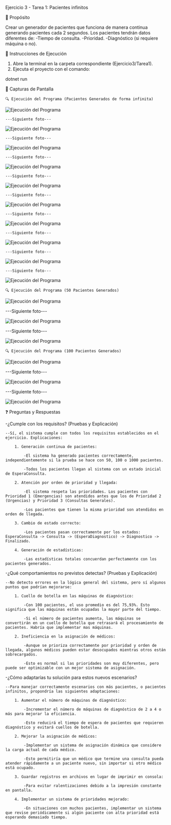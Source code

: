Ejercicio 3 - Tarea 1: Pacientes infinitos

📌 Propósito

Crear un generador de pacientes que funciona de manera continua generando pacientes cada 2 segundos.
Los pacientes tendrán datos diferentes de:
    -Tiempo de consulta.
    -Prioridad.
    -Diagnóstico (si requiere máquina o no).

📂 Instrucciones de Ejecución

1. Abre la terminal en la carpeta correspondiente (Ejercicio3/Tarea1).
2. Ejecuta el proyecto con el comando:

dotnet run

📸 Capturas de Pantalla

    🔍 Ejecución del Programa (Pacientes Generados de forma infinita)

![Ejecución del Programa](./images/captura15.png)

    ---Siguiente foto---

![Ejecución del Programa](./images/captura16.png)

    ---Siguiente foto---

![Ejecución del Programa](./images/captura17.png)

    ---Siguiente foto---

![Ejecución del Programa](./images/captura18.png)

    ---Siguiente foto---

![Ejecución del Programa](./images/captura19.png)

    ---Siguiente foto---

![Ejecución del Programa](./images/captura20.png)

    ---Siguiente foto---

![Ejecución del Programa](./images/captura21.png)

    ---Siguiente foto---

![Ejecución del Programa](./images/captura22.png)

    ---Siguiente foto---

![Ejecución del Programa](./images/captura23.png)

    ---Siguiente foto---

![Ejecución del Programa](./images/captura24.png)




    🔍 Ejecución del Programa (50 Pacientes Generados)

![Ejecución del Programa](./images/captura25.png)

  ---Siguiente foto---

![Ejecución del Programa](./images/captura26.png)

  ---Siguiente foto---

![Ejecución del Programa](./images/captura27.png)




    🔍 Ejecución del Programa (100 Pacientes Generados)

![Ejecución del Programa](./images/captura28.png)

  ---Siguiente foto---

![Ejecución del Programa](./images/captura29.png)

  ---Siguiente foto---

![Ejecución del Programa](./images/captura30.png)


❓ Preguntas y Respuestas

-¿Cumple con los requisitos? (Pruebas y Explicación)

    --Sí, el sistema cumple con todos los requisitos establecidos en el ejercicio. Explicaciones:

        1. Generación continua de pacientes:

            -El sistema ha generado pacientes correctamente, independientemente si la prueba se hace con 50, 100 o 1000 pacientes.

            -Todos los pacientes llegan al sistema con un estado inicial de EsperaConsulta.

        2. Atención por orden de prioridad y llegada:

            -El sistema respeta las prioridades. Los pacientes con Prioridad 1 (Emergencias) son atendidos antes que los de Prioridad 2 (Urgencias) y Prioridad 3 (Consultas Generales).

            -Los pacientes que tienen la misma prioridad son atendidos en orden de llegada.

        3. Cambio de estado correcto:

            -Los pacientes pasan correctamente por los estados: EsperaConsulta -> Consulta -> (EsperaDiagnostico) -> Diagnostico -> Finalizado.

        4. Generación de estadísticas:

            -Las estadísticas totales concuerdan perfectamente con los pacientes generados.

-¿Qué comportamientos no previstos detectas? (Pruebas y Explicación)

    --No detecto errores en la lógica general del sistema, pero sí algunos puntos que podrían mejorarse:

        1. Cuello de botella en las máquinas de diagnóstico:

            -Con 100 pacientes, el uso promedio es del 75,93%. Esto significa que las máquinas están ocupadas la mayor parte del tiempo.

            -Si el número de pacientes aumenta, las máquinas se convertirán en un cuello de botella que retrasará el procesamiento de pacientes. Habría que implementar mas máquinas.

        2. Ineficiencia en la asignación de médicos:

            -Aunque se prioriza correctamente por prioridad y orden de llegada, algunos médicos pueden estar desocupados mientras otros están sobrecargados.

            -Esto es normal si las prioridades son muy diferentes, pero puede ser optimizable con un mejor sistema de asignación.

-¿Cómo adaptarías tu solución para estos nuevos escenarios?

    --Para manejar correctamente escenarios con más pacientes, o pacientes infinitos, propondría las siguientes adaptaciones:

        1. Aumentar el número de máquinas de diagnóstico:

            -Incrementar el número de máquinas de diagnóstico de 2 a 4 o más para mejorar la eficiencia.

            -Esto reducirá el tiempo de espera de pacientes que requieren diagnóstico y evitará cuellos de botella.

        2. Mejorar la asignación de médicos:

            -Implementar un sistema de asignación dinámica que considere la carga actual de cada médico.

            -Esto permitiría que un médico que termine una consulta pueda atender rápidamente a un paciente nuevo, sin importar si otro médico está ocupado.

        3. Guardar registros en archivos en lugar de imprimir en consola:

            -Para evitar ralentizaciones debido a la impresión constante en pantalla.

        4. Implementar un sistema de prioridades mejorado:

            -En situaciones con muchos pacientes, implementar un sistema que revise periódicamente si algún paciente con alta prioridad está esperando demasiado tiempo.